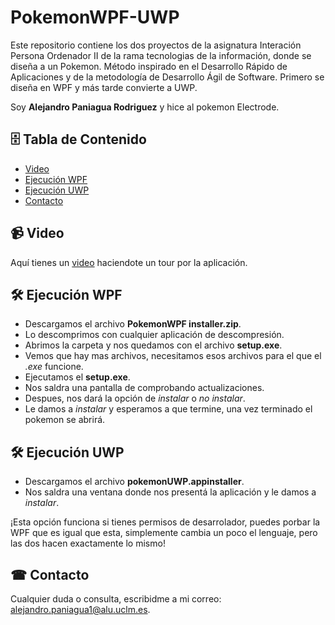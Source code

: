 # PokemonWPF-UWP

Este repositorio contiene los dos proyectos de la asignatura Interación Persona Ordenador II de la rama tecnologias de la información, donde se diseña a un Pokemon. 
Método inspirado en el Desarrollo Rápido de Aplicaciones y de la metodología de Desarrollo Ágil de Software.
Primero se diseña en WPF y más tarde convierte a UWP.

Soy **Alejandro Paniagua Rodriguez** y hice al pokemon Electrode.

##  🗄 Tabla de Contenido

- [Video](video_camera-video)
- [Ejecución WPF](#%EF%B8%8F-ejecución-wpf)
- [Ejecución UWP](#%EF%B8%8F-ejecución-uwp)
- [Contacto](#-contacto)

## :video_camera: Video

Aquí tienes un [video](https://youtu.be/w7AGnbyIQUc) haciendote un tour por la aplicación. 

## 🛠️ Ejecución WPF

- Descargamos el archivo **PokemonWPF installer.zip**.
- Lo descomprimos con cualquier aplicación de descompresión.
- Abrimos la carpeta y nos quedamos con el archivo **setup.exe**.
- Vemos que hay mas archivos, necesitamos esos archivos para el que el *.exe* funcione.
- Ejecutamos el **setup.exe**.
- Nos saldra una pantalla de comprobando actualizaciones.
- Despues, nos dará la opción de *instalar* o *no instalar*.
- Le damos a *instalar* y esperamos a que termine, una vez terminado el pokemon se abrirá.

## 🛠️ Ejecución UWP

- Descargamos el archivo **pokemonUWP.appinstaller**.
- Nos saldra una ventana donde nos presentá la aplicación y le damos a *instalar*.

¡Esta opción funciona si tienes permisos de desarrolador, puedes porbar la WPF que es igual que esta, simplemente cambia un poco el lenguaje, pero las dos hacen exactamente lo mismo!

## ☎ Contacto

Cualquier duda o consulta, escribidme a mi correo: alejandro.paniagua1@alu.uclm.es.
